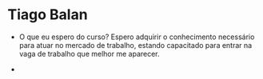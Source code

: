 # Tiago Balan

- O que eu espero do curso?
    Espero adquirir o conhecimento necessário para atuar no mercado de trabalho, estando capacitado para entrar na vaga de trabalho que melhor me aparecer. 


- 



